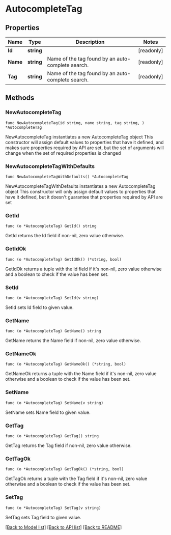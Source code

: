 # AutocompleteTag

## Properties

Name | Type | Description | Notes
------------ | ------------- | ------------- | -------------
**Id** | **string** |  | [readonly] 
**Name** | **string** | Name of the tag found by an auto-complete search. | [readonly] 
**Tag** | **string** | Name of the tag found by an auto-complete search. | [readonly] 

## Methods

### NewAutocompleteTag

`func NewAutocompleteTag(id string, name string, tag string, ) *AutocompleteTag`

NewAutocompleteTag instantiates a new AutocompleteTag object
This constructor will assign default values to properties that have it defined,
and makes sure properties required by API are set, but the set of arguments
will change when the set of required properties is changed

### NewAutocompleteTagWithDefaults

`func NewAutocompleteTagWithDefaults() *AutocompleteTag`

NewAutocompleteTagWithDefaults instantiates a new AutocompleteTag object
This constructor will only assign default values to properties that have it defined,
but it doesn't guarantee that properties required by API are set

### GetId

`func (o *AutocompleteTag) GetId() string`

GetId returns the Id field if non-nil, zero value otherwise.

### GetIdOk

`func (o *AutocompleteTag) GetIdOk() (*string, bool)`

GetIdOk returns a tuple with the Id field if it's non-nil, zero value otherwise
and a boolean to check if the value has been set.

### SetId

`func (o *AutocompleteTag) SetId(v string)`

SetId sets Id field to given value.


### GetName

`func (o *AutocompleteTag) GetName() string`

GetName returns the Name field if non-nil, zero value otherwise.

### GetNameOk

`func (o *AutocompleteTag) GetNameOk() (*string, bool)`

GetNameOk returns a tuple with the Name field if it's non-nil, zero value otherwise
and a boolean to check if the value has been set.

### SetName

`func (o *AutocompleteTag) SetName(v string)`

SetName sets Name field to given value.


### GetTag

`func (o *AutocompleteTag) GetTag() string`

GetTag returns the Tag field if non-nil, zero value otherwise.

### GetTagOk

`func (o *AutocompleteTag) GetTagOk() (*string, bool)`

GetTagOk returns a tuple with the Tag field if it's non-nil, zero value otherwise
and a boolean to check if the value has been set.

### SetTag

`func (o *AutocompleteTag) SetTag(v string)`

SetTag sets Tag field to given value.



[[Back to Model list]](../README.md#documentation-for-models) [[Back to API list]](../README.md#documentation-for-api-endpoints) [[Back to README]](../README.md)


